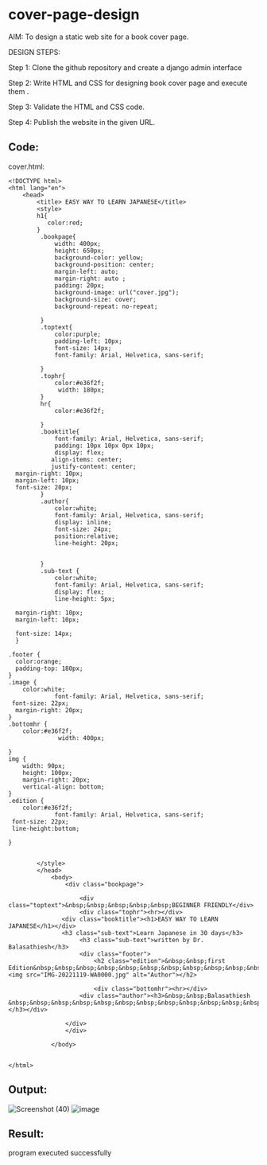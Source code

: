 # cover-page-design

AIM: To design a static web site for a book cover page.

DESIGN STEPS:

Step 1: Clone the github repository and create a django admin interface

Step 2: Write HTML and CSS for designing book cover page and execute them .

Step 3: Validate the HTML and CSS code.

Step 4: Publish the website in the given URL.


## Code:
cover.html:
```
<!DOCTYPE html>
<html lang="en">
    <head>
        <title> EASY WAY TO LEARN JAPANESE</title>
        <style>
        h1{
           color:red;
        }
         .bookpage{
             width: 400px;
             height: 650px;
             background-color: yellow;
             background-position: center;
             margin-left: auto;
             margin-right: auto ;
             padding: 20px;
             background-image: url("cover.jpg");
             background-size: cover;
             background-repeat: no-repeat;

         }
         .toptext{
             color:purple;
             padding-left: 10px;
             font-size: 14px;
             font-family: Arial, Helvetica, sans-serif;

         }
         .tophr{
             color:#e36f2f;
              width: 180px;
         }
         hr{
             color:#e36f2f;

         }
         .booktitle{
             font-family: Arial, Helvetica, sans-serif;
             padding: 10px 10px 0px 10px;
             display: flex;
            align-items: center;
            justify-content: center;
  margin-right: 10px;
  margin-left: 10px;
  font-size: 20px;
         }
         .author{
             color:white;
             font-family: Arial, Helvetica, sans-serif;
             display: inline;
             font-size: 24px;
             position:relative;
             line-height: 20px;


         }
         .sub-text {
             color:white;
             font-family: Arial, Helvetica, sans-serif;
             display: flex;
             line-height: 5px;

  margin-right: 10px;
  margin-left: 10px;

  font-size: 14px;
  }

.footer {
  color:orange;
  padding-top: 180px;
}
.image {
    color:white;
             font-family: Arial, Helvetica, sans-serif;
 font-size: 22px;
  margin-right: 20px;
}
.bottomhr {
    color:#e36f2f;
              width: 400px;

}
img {
    width: 90px;
    height: 100px;
    margin-right: 20px;
    vertical-align: bottom;
}
.edition {
    color:#e36f2f;
             font-family: Arial, Helvetica, sans-serif;
 font-size: 22px;
 line-height:bottom;

}


        </style>
        </head>
            <body>
                <div class="bookpage">

                    <div class="toptext">&nbsp;&nbsp;&nbsp;&nbsp;&nbsp;BEGINNER FRIENDLY</div>
                    <div class="tophr"><hr></div>
               <div class="booktitle"><h1>EASY WAY TO LEARN JAPANESE</h1></div>
               <h3 class="sub-text">Learn Japanese in 30 days</h3>
                    <h3 class="sub-text">written by Dr. Balasathiesh</h3>
                    <div class="footer">
                        <h2 class="edition">&nbsp;&nbsp;first
Edition&nbsp;&nbsp;&nbsp;&nbsp;&nbsp;&nbsp;&nbsp;&nbsp;&nbsp;&nbsp;&nbsp;&nbsp;&nbsp;&nbsp;&nbsp;&nbsp;&nbsp;&nbsp;&nbsp;  <img src="IMG-20221119-WA0000.jpg" alt="Author"></h2>

                        <div class="bottomhr"><hr></div>
                    <div class="author"><h3>&nbsp;&nbsp;Balasathiesh &nbsp;&nbsp;&nbsp;&nbsp;&nbsp;&nbsp;&nbsp;&nbsp;&nbsp;&nbsp;&nbsp;&nbsp;&nbsp;&nbsp;&nbsp;&nbsp;&nbsp;&nbsp;</h3></div>

                </div>
                </div>

            </body>


</html>
```
## Output:
![Screenshot (40)](https://github.com/BalaSathiesh/cover-page-design/assets/128462891/aa587519-5c32-4dda-a97a-8d196a6e630c)
![image](https://github.com/BalaSathiesh/cover-page-design/assets/128462891/44033011-6d69-4c39-8fee-a64f6d1bafed)

## Result:
program executed successfully
